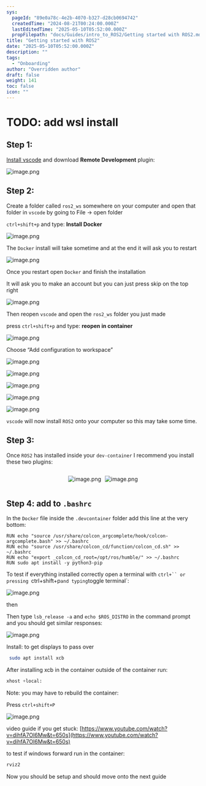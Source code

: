 ```yaml
---
sys:
  pageId: "89e0a78c-4e2b-4070-b327-d28cb0694742"
  createdTime: "2024-08-21T00:24:00.000Z"
  lastEditedTime: "2025-05-10T05:52:00.000Z"
  propFilepath: "docs/Guides/intro_to_ROS2/Getting started with ROS2.md"
title: "Getting started with ROS2"
date: "2025-05-10T05:52:00.000Z"
description: ""
tags:
  - "Onboarding"
author: "Overridden author"
draft: false
weight: 141
toc: false
icon: ""
---
```


# TODO: add wsl install

## Step 1:

[Install vscode](https://code.visualstudio.com/download) and download **Remote Development** plugin:

![image.png](https://prod-files-secure.s3.us-west-2.amazonaws.com/d518164a-d88e-44d1-a4ee-3adb3bd8bce0/efb52993-1881-4a40-b95e-6f020334f022/image.png?X-Amz-Algorithm=AWS4-HMAC-SHA256&X-Amz-Content-Sha256=UNSIGNED-PAYLOAD&X-Amz-Credential=ASIAZI2LB466UU6DR7TD%2F20250721%2Fus-west-2%2Fs3%2Faws4_request&X-Amz-Date=20250721T191013Z&X-Amz-Expires=3600&X-Amz-Security-Token=IQoJb3JpZ2luX2VjEMP%2F%2F%2F%2F%2F%2F%2F%2F%2F%2FwEaCXVzLXdlc3QtMiJGMEQCIA%2BjjFco%2Fhsg9jb1UXTK9%2BwmaG7G%2BO2apxDsrhadviTZAiAswKI0Wg5a2HxXOvP4HbqcjdQMShsBxUlGcJ%2BBsIuhQiqIBAjc%2F%2F%2F%2F%2F%2F%2F%2F%2F%2F8BEAAaDDYzNzQyMzE4MzgwNSIMgATZ0stwZiwqdD0kKtwDPVAlgK5ZWLQejZo6i32hdEB3H7EHooJ9DfWKoJyS0xME5keawJ2wWTQwKqWKUoRcxFZTvlqNSNiezvcw%2FjY0C9OdYixOqHcOr6hRMhmdNOMryMc95lQiI9yd4DnIYuw385Cs1DKkcr3lFSsXWNRgmScHelJiwEfBQNyueWshQ2gBehocHsqpcKscgkaO1WKQFWLUjQDAQJWaEferKpXwXo5eDFrjFJOmlCYVXEtFx783Ilc2QiGv0WYwS2kmyMnZFZ2slFxdXFTsE7hde5B2LhREVEama1RwhXtL2oQFTfoBnmBI0IQyrpt%2F%2BnbyHF5e1lzkSQ%2F4LNzS3DGJKsGN%2BouLsCOX2%2Fof3zPxescmYmYaIZ92fzhVzAIiW2DWK14v%2FsUHHZapu%2B7GIfFcBbNY9Y3aQkVm%2FXY980OfmoxKvm7iriLPb6W%2BhJvyzirdhYRCT%2Bzui7ju%2BWB4F1%2BRqhiAndl%2FwLGcZY4tEgIul%2Bto9yzOCR0VbGbDkL9cPdAdQQE%2F9BMBuVdkWlJIFzcfUU7vv7rxtmio7M5GCP0LM3oVcWkBIVt0g4YDb2F19j3idhBVl%2BMW6yUiCkY4VDHmgCLXSZdWzO2ev4WWYxwcbcPxyu3Prm7zl3Rjk%2BZmaOkw8I76wwY6pgEOiYmKZg5CYYRSBpdNCHW66MOvbmSn0bY9D93w9g%2BbgYqemQTiKrgyeIbz23r7ZTrqkj8PLbBEBJDDNT6N0z%2Fdw%2FJcVE84ZbUA%2BUD8KfeC9bA%2FZdG7TnCNecLUFtEn6LGhQyG4y%2Ft1xuFnwEjThUu8FGCHnlvDvj2zHKeKPRMg8g%2FctYhPP4cPSyIgZV8UPn%2FHOSA7hwIyzpovUr46yKfySIQIeyc6&X-Amz-Signature=31d53d6f8b7dd9689c0dd8ac9523470f84a58e6ee587c093361f59cdf9bb5eef&X-Amz-SignedHeaders=host&x-amz-checksum-mode=ENABLED&x-id=GetObject)

## Step 2:

Create a folder called `ros2_ws` somewhere on your computer and open that folder in `vscode` by going to File → open folder 

`ctrl+shift+p` and type: **Install Docker**

![image.png](https://prod-files-secure.s3.us-west-2.amazonaws.com/d518164a-d88e-44d1-a4ee-3adb3bd8bce0/2269dc0e-1cd5-47ff-bceb-c04ad9b2eab0/image.png?X-Amz-Algorithm=AWS4-HMAC-SHA256&X-Amz-Content-Sha256=UNSIGNED-PAYLOAD&X-Amz-Credential=ASIAZI2LB466UU6DR7TD%2F20250721%2Fus-west-2%2Fs3%2Faws4_request&X-Amz-Date=20250721T191012Z&X-Amz-Expires=3600&X-Amz-Security-Token=IQoJb3JpZ2luX2VjEMP%2F%2F%2F%2F%2F%2F%2F%2F%2F%2FwEaCXVzLXdlc3QtMiJGMEQCIA%2BjjFco%2Fhsg9jb1UXTK9%2BwmaG7G%2BO2apxDsrhadviTZAiAswKI0Wg5a2HxXOvP4HbqcjdQMShsBxUlGcJ%2BBsIuhQiqIBAjc%2F%2F%2F%2F%2F%2F%2F%2F%2F%2F8BEAAaDDYzNzQyMzE4MzgwNSIMgATZ0stwZiwqdD0kKtwDPVAlgK5ZWLQejZo6i32hdEB3H7EHooJ9DfWKoJyS0xME5keawJ2wWTQwKqWKUoRcxFZTvlqNSNiezvcw%2FjY0C9OdYixOqHcOr6hRMhmdNOMryMc95lQiI9yd4DnIYuw385Cs1DKkcr3lFSsXWNRgmScHelJiwEfBQNyueWshQ2gBehocHsqpcKscgkaO1WKQFWLUjQDAQJWaEferKpXwXo5eDFrjFJOmlCYVXEtFx783Ilc2QiGv0WYwS2kmyMnZFZ2slFxdXFTsE7hde5B2LhREVEama1RwhXtL2oQFTfoBnmBI0IQyrpt%2F%2BnbyHF5e1lzkSQ%2F4LNzS3DGJKsGN%2BouLsCOX2%2Fof3zPxescmYmYaIZ92fzhVzAIiW2DWK14v%2FsUHHZapu%2B7GIfFcBbNY9Y3aQkVm%2FXY980OfmoxKvm7iriLPb6W%2BhJvyzirdhYRCT%2Bzui7ju%2BWB4F1%2BRqhiAndl%2FwLGcZY4tEgIul%2Bto9yzOCR0VbGbDkL9cPdAdQQE%2F9BMBuVdkWlJIFzcfUU7vv7rxtmio7M5GCP0LM3oVcWkBIVt0g4YDb2F19j3idhBVl%2BMW6yUiCkY4VDHmgCLXSZdWzO2ev4WWYxwcbcPxyu3Prm7zl3Rjk%2BZmaOkw8I76wwY6pgEOiYmKZg5CYYRSBpdNCHW66MOvbmSn0bY9D93w9g%2BbgYqemQTiKrgyeIbz23r7ZTrqkj8PLbBEBJDDNT6N0z%2Fdw%2FJcVE84ZbUA%2BUD8KfeC9bA%2FZdG7TnCNecLUFtEn6LGhQyG4y%2Ft1xuFnwEjThUu8FGCHnlvDvj2zHKeKPRMg8g%2FctYhPP4cPSyIgZV8UPn%2FHOSA7hwIyzpovUr46yKfySIQIeyc6&X-Amz-Signature=e37f94b4db7bb6ba3e6406d2aac56fe6cb9df0f9d02bf8f10c23b205882743ce&X-Amz-SignedHeaders=host&x-amz-checksum-mode=ENABLED&x-id=GetObject)

The `Docker` install will take sometime and at the end it will ask you to restart

![image.png](https://prod-files-secure.s3.us-west-2.amazonaws.com/d518164a-d88e-44d1-a4ee-3adb3bd8bce0/ed233f78-be33-4b1f-b89c-9c346c0e961e/image.png?X-Amz-Algorithm=AWS4-HMAC-SHA256&X-Amz-Content-Sha256=UNSIGNED-PAYLOAD&X-Amz-Credential=ASIAZI2LB466UU6DR7TD%2F20250721%2Fus-west-2%2Fs3%2Faws4_request&X-Amz-Date=20250721T191012Z&X-Amz-Expires=3600&X-Amz-Security-Token=IQoJb3JpZ2luX2VjEMP%2F%2F%2F%2F%2F%2F%2F%2F%2F%2FwEaCXVzLXdlc3QtMiJGMEQCIA%2BjjFco%2Fhsg9jb1UXTK9%2BwmaG7G%2BO2apxDsrhadviTZAiAswKI0Wg5a2HxXOvP4HbqcjdQMShsBxUlGcJ%2BBsIuhQiqIBAjc%2F%2F%2F%2F%2F%2F%2F%2F%2F%2F8BEAAaDDYzNzQyMzE4MzgwNSIMgATZ0stwZiwqdD0kKtwDPVAlgK5ZWLQejZo6i32hdEB3H7EHooJ9DfWKoJyS0xME5keawJ2wWTQwKqWKUoRcxFZTvlqNSNiezvcw%2FjY0C9OdYixOqHcOr6hRMhmdNOMryMc95lQiI9yd4DnIYuw385Cs1DKkcr3lFSsXWNRgmScHelJiwEfBQNyueWshQ2gBehocHsqpcKscgkaO1WKQFWLUjQDAQJWaEferKpXwXo5eDFrjFJOmlCYVXEtFx783Ilc2QiGv0WYwS2kmyMnZFZ2slFxdXFTsE7hde5B2LhREVEama1RwhXtL2oQFTfoBnmBI0IQyrpt%2F%2BnbyHF5e1lzkSQ%2F4LNzS3DGJKsGN%2BouLsCOX2%2Fof3zPxescmYmYaIZ92fzhVzAIiW2DWK14v%2FsUHHZapu%2B7GIfFcBbNY9Y3aQkVm%2FXY980OfmoxKvm7iriLPb6W%2BhJvyzirdhYRCT%2Bzui7ju%2BWB4F1%2BRqhiAndl%2FwLGcZY4tEgIul%2Bto9yzOCR0VbGbDkL9cPdAdQQE%2F9BMBuVdkWlJIFzcfUU7vv7rxtmio7M5GCP0LM3oVcWkBIVt0g4YDb2F19j3idhBVl%2BMW6yUiCkY4VDHmgCLXSZdWzO2ev4WWYxwcbcPxyu3Prm7zl3Rjk%2BZmaOkw8I76wwY6pgEOiYmKZg5CYYRSBpdNCHW66MOvbmSn0bY9D93w9g%2BbgYqemQTiKrgyeIbz23r7ZTrqkj8PLbBEBJDDNT6N0z%2Fdw%2FJcVE84ZbUA%2BUD8KfeC9bA%2FZdG7TnCNecLUFtEn6LGhQyG4y%2Ft1xuFnwEjThUu8FGCHnlvDvj2zHKeKPRMg8g%2FctYhPP4cPSyIgZV8UPn%2FHOSA7hwIyzpovUr46yKfySIQIeyc6&X-Amz-Signature=e47a0366f2789e8b6e7748c5c67df1e9a137f3a0ba83717cb242609d49a58fdc&X-Amz-SignedHeaders=host&x-amz-checksum-mode=ENABLED&x-id=GetObject)

Once you restart open `Docker` and finish the installation

It will ask you to make an account but you can just press skip on the top right

![image.png](https://prod-files-secure.s3.us-west-2.amazonaws.com/d518164a-d88e-44d1-a4ee-3adb3bd8bce0/21010ad9-1659-4fd9-9f59-9932a09b2a3d/image.png?X-Amz-Algorithm=AWS4-HMAC-SHA256&X-Amz-Content-Sha256=UNSIGNED-PAYLOAD&X-Amz-Credential=ASIAZI2LB466UU6DR7TD%2F20250721%2Fus-west-2%2Fs3%2Faws4_request&X-Amz-Date=20250721T191012Z&X-Amz-Expires=3600&X-Amz-Security-Token=IQoJb3JpZ2luX2VjEMP%2F%2F%2F%2F%2F%2F%2F%2F%2F%2FwEaCXVzLXdlc3QtMiJGMEQCIA%2BjjFco%2Fhsg9jb1UXTK9%2BwmaG7G%2BO2apxDsrhadviTZAiAswKI0Wg5a2HxXOvP4HbqcjdQMShsBxUlGcJ%2BBsIuhQiqIBAjc%2F%2F%2F%2F%2F%2F%2F%2F%2F%2F8BEAAaDDYzNzQyMzE4MzgwNSIMgATZ0stwZiwqdD0kKtwDPVAlgK5ZWLQejZo6i32hdEB3H7EHooJ9DfWKoJyS0xME5keawJ2wWTQwKqWKUoRcxFZTvlqNSNiezvcw%2FjY0C9OdYixOqHcOr6hRMhmdNOMryMc95lQiI9yd4DnIYuw385Cs1DKkcr3lFSsXWNRgmScHelJiwEfBQNyueWshQ2gBehocHsqpcKscgkaO1WKQFWLUjQDAQJWaEferKpXwXo5eDFrjFJOmlCYVXEtFx783Ilc2QiGv0WYwS2kmyMnZFZ2slFxdXFTsE7hde5B2LhREVEama1RwhXtL2oQFTfoBnmBI0IQyrpt%2F%2BnbyHF5e1lzkSQ%2F4LNzS3DGJKsGN%2BouLsCOX2%2Fof3zPxescmYmYaIZ92fzhVzAIiW2DWK14v%2FsUHHZapu%2B7GIfFcBbNY9Y3aQkVm%2FXY980OfmoxKvm7iriLPb6W%2BhJvyzirdhYRCT%2Bzui7ju%2BWB4F1%2BRqhiAndl%2FwLGcZY4tEgIul%2Bto9yzOCR0VbGbDkL9cPdAdQQE%2F9BMBuVdkWlJIFzcfUU7vv7rxtmio7M5GCP0LM3oVcWkBIVt0g4YDb2F19j3idhBVl%2BMW6yUiCkY4VDHmgCLXSZdWzO2ev4WWYxwcbcPxyu3Prm7zl3Rjk%2BZmaOkw8I76wwY6pgEOiYmKZg5CYYRSBpdNCHW66MOvbmSn0bY9D93w9g%2BbgYqemQTiKrgyeIbz23r7ZTrqkj8PLbBEBJDDNT6N0z%2Fdw%2FJcVE84ZbUA%2BUD8KfeC9bA%2FZdG7TnCNecLUFtEn6LGhQyG4y%2Ft1xuFnwEjThUu8FGCHnlvDvj2zHKeKPRMg8g%2FctYhPP4cPSyIgZV8UPn%2FHOSA7hwIyzpovUr46yKfySIQIeyc6&X-Amz-Signature=f9b284854df75a5774cb34ecce5bcd8f72353727d65fd62501d024cdb5737d93&X-Amz-SignedHeaders=host&x-amz-checksum-mode=ENABLED&x-id=GetObject)

Then reopen `vscode` and open the `ros2_ws` folder you just made

press `ctrl+shift+p` and type: **reopen in container**

![image.png](https://prod-files-secure.s3.us-west-2.amazonaws.com/d518164a-d88e-44d1-a4ee-3adb3bd8bce0/4e93b8c2-41ad-488c-8095-c74205196118/image.png?X-Amz-Algorithm=AWS4-HMAC-SHA256&X-Amz-Content-Sha256=UNSIGNED-PAYLOAD&X-Amz-Credential=ASIAZI2LB466UU6DR7TD%2F20250721%2Fus-west-2%2Fs3%2Faws4_request&X-Amz-Date=20250721T191012Z&X-Amz-Expires=3600&X-Amz-Security-Token=IQoJb3JpZ2luX2VjEMP%2F%2F%2F%2F%2F%2F%2F%2F%2F%2FwEaCXVzLXdlc3QtMiJGMEQCIA%2BjjFco%2Fhsg9jb1UXTK9%2BwmaG7G%2BO2apxDsrhadviTZAiAswKI0Wg5a2HxXOvP4HbqcjdQMShsBxUlGcJ%2BBsIuhQiqIBAjc%2F%2F%2F%2F%2F%2F%2F%2F%2F%2F8BEAAaDDYzNzQyMzE4MzgwNSIMgATZ0stwZiwqdD0kKtwDPVAlgK5ZWLQejZo6i32hdEB3H7EHooJ9DfWKoJyS0xME5keawJ2wWTQwKqWKUoRcxFZTvlqNSNiezvcw%2FjY0C9OdYixOqHcOr6hRMhmdNOMryMc95lQiI9yd4DnIYuw385Cs1DKkcr3lFSsXWNRgmScHelJiwEfBQNyueWshQ2gBehocHsqpcKscgkaO1WKQFWLUjQDAQJWaEferKpXwXo5eDFrjFJOmlCYVXEtFx783Ilc2QiGv0WYwS2kmyMnZFZ2slFxdXFTsE7hde5B2LhREVEama1RwhXtL2oQFTfoBnmBI0IQyrpt%2F%2BnbyHF5e1lzkSQ%2F4LNzS3DGJKsGN%2BouLsCOX2%2Fof3zPxescmYmYaIZ92fzhVzAIiW2DWK14v%2FsUHHZapu%2B7GIfFcBbNY9Y3aQkVm%2FXY980OfmoxKvm7iriLPb6W%2BhJvyzirdhYRCT%2Bzui7ju%2BWB4F1%2BRqhiAndl%2FwLGcZY4tEgIul%2Bto9yzOCR0VbGbDkL9cPdAdQQE%2F9BMBuVdkWlJIFzcfUU7vv7rxtmio7M5GCP0LM3oVcWkBIVt0g4YDb2F19j3idhBVl%2BMW6yUiCkY4VDHmgCLXSZdWzO2ev4WWYxwcbcPxyu3Prm7zl3Rjk%2BZmaOkw8I76wwY6pgEOiYmKZg5CYYRSBpdNCHW66MOvbmSn0bY9D93w9g%2BbgYqemQTiKrgyeIbz23r7ZTrqkj8PLbBEBJDDNT6N0z%2Fdw%2FJcVE84ZbUA%2BUD8KfeC9bA%2FZdG7TnCNecLUFtEn6LGhQyG4y%2Ft1xuFnwEjThUu8FGCHnlvDvj2zHKeKPRMg8g%2FctYhPP4cPSyIgZV8UPn%2FHOSA7hwIyzpovUr46yKfySIQIeyc6&X-Amz-Signature=406d01172f02ba74ad96360a604429a001641c49b2916ba52735396544c2be7d&X-Amz-SignedHeaders=host&x-amz-checksum-mode=ENABLED&x-id=GetObject)

Choose “Add configuration to workspace”

![image.png](https://prod-files-secure.s3.us-west-2.amazonaws.com/d518164a-d88e-44d1-a4ee-3adb3bd8bce0/9560b282-5060-4989-ba37-97e7b2c22476/image.png?X-Amz-Algorithm=AWS4-HMAC-SHA256&X-Amz-Content-Sha256=UNSIGNED-PAYLOAD&X-Amz-Credential=ASIAZI2LB466UU6DR7TD%2F20250721%2Fus-west-2%2Fs3%2Faws4_request&X-Amz-Date=20250721T191012Z&X-Amz-Expires=3600&X-Amz-Security-Token=IQoJb3JpZ2luX2VjEMP%2F%2F%2F%2F%2F%2F%2F%2F%2F%2FwEaCXVzLXdlc3QtMiJGMEQCIA%2BjjFco%2Fhsg9jb1UXTK9%2BwmaG7G%2BO2apxDsrhadviTZAiAswKI0Wg5a2HxXOvP4HbqcjdQMShsBxUlGcJ%2BBsIuhQiqIBAjc%2F%2F%2F%2F%2F%2F%2F%2F%2F%2F8BEAAaDDYzNzQyMzE4MzgwNSIMgATZ0stwZiwqdD0kKtwDPVAlgK5ZWLQejZo6i32hdEB3H7EHooJ9DfWKoJyS0xME5keawJ2wWTQwKqWKUoRcxFZTvlqNSNiezvcw%2FjY0C9OdYixOqHcOr6hRMhmdNOMryMc95lQiI9yd4DnIYuw385Cs1DKkcr3lFSsXWNRgmScHelJiwEfBQNyueWshQ2gBehocHsqpcKscgkaO1WKQFWLUjQDAQJWaEferKpXwXo5eDFrjFJOmlCYVXEtFx783Ilc2QiGv0WYwS2kmyMnZFZ2slFxdXFTsE7hde5B2LhREVEama1RwhXtL2oQFTfoBnmBI0IQyrpt%2F%2BnbyHF5e1lzkSQ%2F4LNzS3DGJKsGN%2BouLsCOX2%2Fof3zPxescmYmYaIZ92fzhVzAIiW2DWK14v%2FsUHHZapu%2B7GIfFcBbNY9Y3aQkVm%2FXY980OfmoxKvm7iriLPb6W%2BhJvyzirdhYRCT%2Bzui7ju%2BWB4F1%2BRqhiAndl%2FwLGcZY4tEgIul%2Bto9yzOCR0VbGbDkL9cPdAdQQE%2F9BMBuVdkWlJIFzcfUU7vv7rxtmio7M5GCP0LM3oVcWkBIVt0g4YDb2F19j3idhBVl%2BMW6yUiCkY4VDHmgCLXSZdWzO2ev4WWYxwcbcPxyu3Prm7zl3Rjk%2BZmaOkw8I76wwY6pgEOiYmKZg5CYYRSBpdNCHW66MOvbmSn0bY9D93w9g%2BbgYqemQTiKrgyeIbz23r7ZTrqkj8PLbBEBJDDNT6N0z%2Fdw%2FJcVE84ZbUA%2BUD8KfeC9bA%2FZdG7TnCNecLUFtEn6LGhQyG4y%2Ft1xuFnwEjThUu8FGCHnlvDvj2zHKeKPRMg8g%2FctYhPP4cPSyIgZV8UPn%2FHOSA7hwIyzpovUr46yKfySIQIeyc6&X-Amz-Signature=8b37e92d01e82c4d236380d31e89dd05fe5eb25d874fade6473368af3958fdc9&X-Amz-SignedHeaders=host&x-amz-checksum-mode=ENABLED&x-id=GetObject)

![image.png](https://prod-files-secure.s3.us-west-2.amazonaws.com/d518164a-d88e-44d1-a4ee-3adb3bd8bce0/2ee63f81-886b-48e8-a553-dc6e5eac99e4/image.png?X-Amz-Algorithm=AWS4-HMAC-SHA256&X-Amz-Content-Sha256=UNSIGNED-PAYLOAD&X-Amz-Credential=ASIAZI2LB466UU6DR7TD%2F20250721%2Fus-west-2%2Fs3%2Faws4_request&X-Amz-Date=20250721T191013Z&X-Amz-Expires=3600&X-Amz-Security-Token=IQoJb3JpZ2luX2VjEMP%2F%2F%2F%2F%2F%2F%2F%2F%2F%2FwEaCXVzLXdlc3QtMiJGMEQCIA%2BjjFco%2Fhsg9jb1UXTK9%2BwmaG7G%2BO2apxDsrhadviTZAiAswKI0Wg5a2HxXOvP4HbqcjdQMShsBxUlGcJ%2BBsIuhQiqIBAjc%2F%2F%2F%2F%2F%2F%2F%2F%2F%2F8BEAAaDDYzNzQyMzE4MzgwNSIMgATZ0stwZiwqdD0kKtwDPVAlgK5ZWLQejZo6i32hdEB3H7EHooJ9DfWKoJyS0xME5keawJ2wWTQwKqWKUoRcxFZTvlqNSNiezvcw%2FjY0C9OdYixOqHcOr6hRMhmdNOMryMc95lQiI9yd4DnIYuw385Cs1DKkcr3lFSsXWNRgmScHelJiwEfBQNyueWshQ2gBehocHsqpcKscgkaO1WKQFWLUjQDAQJWaEferKpXwXo5eDFrjFJOmlCYVXEtFx783Ilc2QiGv0WYwS2kmyMnZFZ2slFxdXFTsE7hde5B2LhREVEama1RwhXtL2oQFTfoBnmBI0IQyrpt%2F%2BnbyHF5e1lzkSQ%2F4LNzS3DGJKsGN%2BouLsCOX2%2Fof3zPxescmYmYaIZ92fzhVzAIiW2DWK14v%2FsUHHZapu%2B7GIfFcBbNY9Y3aQkVm%2FXY980OfmoxKvm7iriLPb6W%2BhJvyzirdhYRCT%2Bzui7ju%2BWB4F1%2BRqhiAndl%2FwLGcZY4tEgIul%2Bto9yzOCR0VbGbDkL9cPdAdQQE%2F9BMBuVdkWlJIFzcfUU7vv7rxtmio7M5GCP0LM3oVcWkBIVt0g4YDb2F19j3idhBVl%2BMW6yUiCkY4VDHmgCLXSZdWzO2ev4WWYxwcbcPxyu3Prm7zl3Rjk%2BZmaOkw8I76wwY6pgEOiYmKZg5CYYRSBpdNCHW66MOvbmSn0bY9D93w9g%2BbgYqemQTiKrgyeIbz23r7ZTrqkj8PLbBEBJDDNT6N0z%2Fdw%2FJcVE84ZbUA%2BUD8KfeC9bA%2FZdG7TnCNecLUFtEn6LGhQyG4y%2Ft1xuFnwEjThUu8FGCHnlvDvj2zHKeKPRMg8g%2FctYhPP4cPSyIgZV8UPn%2FHOSA7hwIyzpovUr46yKfySIQIeyc6&X-Amz-Signature=22e56a919c582d4c0d834080c6ec9a0523216b412eeaf592a5eb5551a70d821f&X-Amz-SignedHeaders=host&x-amz-checksum-mode=ENABLED&x-id=GetObject)

![image.png](https://prod-files-secure.s3.us-west-2.amazonaws.com/d518164a-d88e-44d1-a4ee-3adb3bd8bce0/ae1580b2-b048-407e-aed9-b584224a7a04/image.png?X-Amz-Algorithm=AWS4-HMAC-SHA256&X-Amz-Content-Sha256=UNSIGNED-PAYLOAD&X-Amz-Credential=ASIAZI2LB466UU6DR7TD%2F20250721%2Fus-west-2%2Fs3%2Faws4_request&X-Amz-Date=20250721T191012Z&X-Amz-Expires=3600&X-Amz-Security-Token=IQoJb3JpZ2luX2VjEMP%2F%2F%2F%2F%2F%2F%2F%2F%2F%2FwEaCXVzLXdlc3QtMiJGMEQCIA%2BjjFco%2Fhsg9jb1UXTK9%2BwmaG7G%2BO2apxDsrhadviTZAiAswKI0Wg5a2HxXOvP4HbqcjdQMShsBxUlGcJ%2BBsIuhQiqIBAjc%2F%2F%2F%2F%2F%2F%2F%2F%2F%2F8BEAAaDDYzNzQyMzE4MzgwNSIMgATZ0stwZiwqdD0kKtwDPVAlgK5ZWLQejZo6i32hdEB3H7EHooJ9DfWKoJyS0xME5keawJ2wWTQwKqWKUoRcxFZTvlqNSNiezvcw%2FjY0C9OdYixOqHcOr6hRMhmdNOMryMc95lQiI9yd4DnIYuw385Cs1DKkcr3lFSsXWNRgmScHelJiwEfBQNyueWshQ2gBehocHsqpcKscgkaO1WKQFWLUjQDAQJWaEferKpXwXo5eDFrjFJOmlCYVXEtFx783Ilc2QiGv0WYwS2kmyMnZFZ2slFxdXFTsE7hde5B2LhREVEama1RwhXtL2oQFTfoBnmBI0IQyrpt%2F%2BnbyHF5e1lzkSQ%2F4LNzS3DGJKsGN%2BouLsCOX2%2Fof3zPxescmYmYaIZ92fzhVzAIiW2DWK14v%2FsUHHZapu%2B7GIfFcBbNY9Y3aQkVm%2FXY980OfmoxKvm7iriLPb6W%2BhJvyzirdhYRCT%2Bzui7ju%2BWB4F1%2BRqhiAndl%2FwLGcZY4tEgIul%2Bto9yzOCR0VbGbDkL9cPdAdQQE%2F9BMBuVdkWlJIFzcfUU7vv7rxtmio7M5GCP0LM3oVcWkBIVt0g4YDb2F19j3idhBVl%2BMW6yUiCkY4VDHmgCLXSZdWzO2ev4WWYxwcbcPxyu3Prm7zl3Rjk%2BZmaOkw8I76wwY6pgEOiYmKZg5CYYRSBpdNCHW66MOvbmSn0bY9D93w9g%2BbgYqemQTiKrgyeIbz23r7ZTrqkj8PLbBEBJDDNT6N0z%2Fdw%2FJcVE84ZbUA%2BUD8KfeC9bA%2FZdG7TnCNecLUFtEn6LGhQyG4y%2Ft1xuFnwEjThUu8FGCHnlvDvj2zHKeKPRMg8g%2FctYhPP4cPSyIgZV8UPn%2FHOSA7hwIyzpovUr46yKfySIQIeyc6&X-Amz-Signature=a380bd80a86ce44729e5ed6625c8c5b8be0919cc43ffe12094891b71f7d3f0d2&X-Amz-SignedHeaders=host&x-amz-checksum-mode=ENABLED&x-id=GetObject)

![image.png](https://prod-files-secure.s3.us-west-2.amazonaws.com/d518164a-d88e-44d1-a4ee-3adb3bd8bce0/53255b28-f75e-430f-b9e3-c0ac8577e42b/image.png?X-Amz-Algorithm=AWS4-HMAC-SHA256&X-Amz-Content-Sha256=UNSIGNED-PAYLOAD&X-Amz-Credential=ASIAZI2LB466UU6DR7TD%2F20250721%2Fus-west-2%2Fs3%2Faws4_request&X-Amz-Date=20250721T191012Z&X-Amz-Expires=3600&X-Amz-Security-Token=IQoJb3JpZ2luX2VjEMP%2F%2F%2F%2F%2F%2F%2F%2F%2F%2FwEaCXVzLXdlc3QtMiJGMEQCIA%2BjjFco%2Fhsg9jb1UXTK9%2BwmaG7G%2BO2apxDsrhadviTZAiAswKI0Wg5a2HxXOvP4HbqcjdQMShsBxUlGcJ%2BBsIuhQiqIBAjc%2F%2F%2F%2F%2F%2F%2F%2F%2F%2F8BEAAaDDYzNzQyMzE4MzgwNSIMgATZ0stwZiwqdD0kKtwDPVAlgK5ZWLQejZo6i32hdEB3H7EHooJ9DfWKoJyS0xME5keawJ2wWTQwKqWKUoRcxFZTvlqNSNiezvcw%2FjY0C9OdYixOqHcOr6hRMhmdNOMryMc95lQiI9yd4DnIYuw385Cs1DKkcr3lFSsXWNRgmScHelJiwEfBQNyueWshQ2gBehocHsqpcKscgkaO1WKQFWLUjQDAQJWaEferKpXwXo5eDFrjFJOmlCYVXEtFx783Ilc2QiGv0WYwS2kmyMnZFZ2slFxdXFTsE7hde5B2LhREVEama1RwhXtL2oQFTfoBnmBI0IQyrpt%2F%2BnbyHF5e1lzkSQ%2F4LNzS3DGJKsGN%2BouLsCOX2%2Fof3zPxescmYmYaIZ92fzhVzAIiW2DWK14v%2FsUHHZapu%2B7GIfFcBbNY9Y3aQkVm%2FXY980OfmoxKvm7iriLPb6W%2BhJvyzirdhYRCT%2Bzui7ju%2BWB4F1%2BRqhiAndl%2FwLGcZY4tEgIul%2Bto9yzOCR0VbGbDkL9cPdAdQQE%2F9BMBuVdkWlJIFzcfUU7vv7rxtmio7M5GCP0LM3oVcWkBIVt0g4YDb2F19j3idhBVl%2BMW6yUiCkY4VDHmgCLXSZdWzO2ev4WWYxwcbcPxyu3Prm7zl3Rjk%2BZmaOkw8I76wwY6pgEOiYmKZg5CYYRSBpdNCHW66MOvbmSn0bY9D93w9g%2BbgYqemQTiKrgyeIbz23r7ZTrqkj8PLbBEBJDDNT6N0z%2Fdw%2FJcVE84ZbUA%2BUD8KfeC9bA%2FZdG7TnCNecLUFtEn6LGhQyG4y%2Ft1xuFnwEjThUu8FGCHnlvDvj2zHKeKPRMg8g%2FctYhPP4cPSyIgZV8UPn%2FHOSA7hwIyzpovUr46yKfySIQIeyc6&X-Amz-Signature=e857a3426eee20d65e2bc838a8096e5af37d1a149fef126ae77a9a6309cc45ff&X-Amz-SignedHeaders=host&x-amz-checksum-mode=ENABLED&x-id=GetObject)

![image.png](https://prod-files-secure.s3.us-west-2.amazonaws.com/d518164a-d88e-44d1-a4ee-3adb3bd8bce0/7c562767-5af9-4ffb-97d1-327bcdf4ee00/image.png?X-Amz-Algorithm=AWS4-HMAC-SHA256&X-Amz-Content-Sha256=UNSIGNED-PAYLOAD&X-Amz-Credential=ASIAZI2LB466UU6DR7TD%2F20250721%2Fus-west-2%2Fs3%2Faws4_request&X-Amz-Date=20250721T191012Z&X-Amz-Expires=3600&X-Amz-Security-Token=IQoJb3JpZ2luX2VjEMP%2F%2F%2F%2F%2F%2F%2F%2F%2F%2FwEaCXVzLXdlc3QtMiJGMEQCIA%2BjjFco%2Fhsg9jb1UXTK9%2BwmaG7G%2BO2apxDsrhadviTZAiAswKI0Wg5a2HxXOvP4HbqcjdQMShsBxUlGcJ%2BBsIuhQiqIBAjc%2F%2F%2F%2F%2F%2F%2F%2F%2F%2F8BEAAaDDYzNzQyMzE4MzgwNSIMgATZ0stwZiwqdD0kKtwDPVAlgK5ZWLQejZo6i32hdEB3H7EHooJ9DfWKoJyS0xME5keawJ2wWTQwKqWKUoRcxFZTvlqNSNiezvcw%2FjY0C9OdYixOqHcOr6hRMhmdNOMryMc95lQiI9yd4DnIYuw385Cs1DKkcr3lFSsXWNRgmScHelJiwEfBQNyueWshQ2gBehocHsqpcKscgkaO1WKQFWLUjQDAQJWaEferKpXwXo5eDFrjFJOmlCYVXEtFx783Ilc2QiGv0WYwS2kmyMnZFZ2slFxdXFTsE7hde5B2LhREVEama1RwhXtL2oQFTfoBnmBI0IQyrpt%2F%2BnbyHF5e1lzkSQ%2F4LNzS3DGJKsGN%2BouLsCOX2%2Fof3zPxescmYmYaIZ92fzhVzAIiW2DWK14v%2FsUHHZapu%2B7GIfFcBbNY9Y3aQkVm%2FXY980OfmoxKvm7iriLPb6W%2BhJvyzirdhYRCT%2Bzui7ju%2BWB4F1%2BRqhiAndl%2FwLGcZY4tEgIul%2Bto9yzOCR0VbGbDkL9cPdAdQQE%2F9BMBuVdkWlJIFzcfUU7vv7rxtmio7M5GCP0LM3oVcWkBIVt0g4YDb2F19j3idhBVl%2BMW6yUiCkY4VDHmgCLXSZdWzO2ev4WWYxwcbcPxyu3Prm7zl3Rjk%2BZmaOkw8I76wwY6pgEOiYmKZg5CYYRSBpdNCHW66MOvbmSn0bY9D93w9g%2BbgYqemQTiKrgyeIbz23r7ZTrqkj8PLbBEBJDDNT6N0z%2Fdw%2FJcVE84ZbUA%2BUD8KfeC9bA%2FZdG7TnCNecLUFtEn6LGhQyG4y%2Ft1xuFnwEjThUu8FGCHnlvDvj2zHKeKPRMg8g%2FctYhPP4cPSyIgZV8UPn%2FHOSA7hwIyzpovUr46yKfySIQIeyc6&X-Amz-Signature=9229f965e2d4e6841802a441fe8538dac8f2f6f05826853626b7bb1f0bb7e60e&X-Amz-SignedHeaders=host&x-amz-checksum-mode=ENABLED&x-id=GetObject)

`vscode` will now install `ROS2` onto your computer so this may take some time.

## Step 3:

Once `ROS2` has installed inside your `dev-container` I recommend you install these two plugins:

<div style="display: flex;flex-direction: row; column-gap:10px; max-width: 630px;justify-content: center;">
<div>

![image.png](https://prod-files-secure.s3.us-west-2.amazonaws.com/d518164a-d88e-44d1-a4ee-3adb3bd8bce0/3fc3d550-5a54-4ba1-ba6b-faa01cdb7369/image.png?X-Amz-Algorithm=AWS4-HMAC-SHA256&X-Amz-Content-Sha256=UNSIGNED-PAYLOAD&X-Amz-Credential=ASIAZI2LB466Q4ETZLCC%2F20250721%2Fus-west-2%2Fs3%2Faws4_request&X-Amz-Date=20250721T191019Z&X-Amz-Expires=3600&X-Amz-Security-Token=IQoJb3JpZ2luX2VjEMP%2F%2F%2F%2F%2F%2F%2F%2F%2F%2FwEaCXVzLXdlc3QtMiJHMEUCIQDv8OR6psNCfFuxf5CIgr6zBWtcr7lrBESzzuSn%2BrBBtAIgA2amFdMyYb%2B5WatPB%2BwCGcx9XY07Am1TvftYgR32pvEqiAQI3P%2F%2F%2F%2F%2F%2F%2F%2F%2F%2FARAAGgw2Mzc0MjMxODM4MDUiDAnb%2B4QFse2Ffek3CircA53b3leXjC24PK9f8XCB41NOHMupZYsPQN2JZGBwTTHv8W15t%2B5XWmz9F9zH9HcXm0Q9dH1AXzTm2kPc%2FmCr3AzbiMrsUoXwOSlOndO%2B1ZxGTVtXKE2u83c8S0Wk8ul0xy5Cv9cLLf5z3GcR7pWXvCmblSRgmtvPdH%2FtiY6HODNnHnRGkh4Fer9soAZTxdvQt5%2FzJZo2q6krKe6OcWEfs9YRgrZmzH0bX1y5IxasgxlN3ca3oQbc2rfTbOFU3Bksb6Txr1Sbqdj92jYMuY8duMUiNAIXN9NLCbjpEv59ZAkm5MK43s2is%2FIpriTKAPyZcNZBI6CAwL4FgQH1fxr4kSzDpmISRU88sj9ckh%2FjnffpAIoaaNqrYCOJScGreMQ22fyHvkFstEYet4%2BQGeM6NwEt0zE%2Bgb4vCacP%2FPOkCLQUz%2FkNplhnBUNnoW%2B%2BEKam1sDlpf44i32DP3%2BT0FQT7LUFuvliIvppzlMsyx2nbI8j2xZVcj0x2MAahncKYNYnoKIgdS%2BKFPPLTX0mFCrhTqyyM1psPsVtCI89SoxkvS79QSbjuxdC4U3DQyDXzn4iGq%2BSn6tFi%2BoK5EhOKMjqf73ktVrB9wBx2vuOv3hsudBFqbEZ8MvFN8KI8NHxMO%2BO%2BsMGOqUBi7f3fnReaMGeXzfpkQQwkUzPOKwhxi3JSDkkwQA665DAc1bmVjHRThuaEoS%2Fo0kGOIMNOLuq3qNexoB6nk8lwx7YJTD0u3KBmMuPhRulseLjijSO%2FxqhAlXyjSDxNOdn2KQotNtFK3laIBwKAirgFptgs8yTMjDewazi4rxg3Kg%2BT1H5mr%2FKK3x020yGz3I4vjCAStmbW0bWIsCPfSeZ0k6t8Hz4&X-Amz-Signature=922607f81623d1e1056c15d38f1f1f5679dbb3d9e2a6bb46de60a026ee0e8b2c&X-Amz-SignedHeaders=host&x-amz-checksum-mode=ENABLED&x-id=GetObject)

</div>
<div>

![image.png](https://prod-files-secure.s3.us-west-2.amazonaws.com/d518164a-d88e-44d1-a4ee-3adb3bd8bce0/d994cc66-13c2-4093-a5a3-f84cf4601a82/image.png?X-Amz-Algorithm=AWS4-HMAC-SHA256&X-Amz-Content-Sha256=UNSIGNED-PAYLOAD&X-Amz-Credential=ASIAZI2LB466QZF3CYTS%2F20250721%2Fus-west-2%2Fs3%2Faws4_request&X-Amz-Date=20250721T191020Z&X-Amz-Expires=3600&X-Amz-Security-Token=IQoJb3JpZ2luX2VjEMP%2F%2F%2F%2F%2F%2F%2F%2F%2F%2FwEaCXVzLXdlc3QtMiJHMEUCIQC1bjjM4MQYu5laLHHgJw%2Ft3gHkfW8%2Bfm0IAm1SUXBJHwIgf3f6Dz0zLkTk7MHPhWbw3ZacXl3HxGdg325aWOufkgwqiAQI3P%2F%2F%2F%2F%2F%2F%2F%2F%2F%2FARAAGgw2Mzc0MjMxODM4MDUiDNsK59co8bf3I3S6DCrcA6CqsV%2B2erH7a2r6GbUxccypBg5o3vvKqsj2amPbuPw2FMifLaB32PbrEGdLzv9DG4cHoJPmbDRzKedOb3mIu4QDzas6o0p4kvhmHgz7pYdWK84woSubBYpSqsQ8zgQiUKXZb%2BKNXYMWjc6tNz2WzBt%2BxBs3g5St4e%2BEnEEACQjvqXwAJ9gWPNFN4cJ9R7KKlIVdtwc9SSsypWeGZmGgIjVzrIyRzJ3IW0BNuJuLMZXt57DRlkqqMpRSNR2Z1qho20bM2zZuoZgT0pdmQbzs6LIztWGepUR9YcQaEj5X7OrRmqfMp47w1XBErzdgtB26fdip1412h8hNAW4LYlYXJxkvvzgJhTzCy5d5mYFeJZ%2F1iDvwnhCVlu78cnpXnXxh0vAwtxUfAhnwD2SXYblLQDgbjjqe4n21l%2BTvQys0rGf7dyQ9ybWC7Sv%2BBJpmK9%2FlJi3IBGfN%2BigmifniUIBHnaxUlVAQaCUFwlG8iLzWiWAWGk94mr9O0alwwNkiR8h%2B6HSwCHoRjEG44hf4OInRMzhc%2FTeBeGt9xaEK5LSmsNWpENAQ%2Fln1I7V4aE1nTUdZyw3TnlsCLz86fB%2BE5y3sYAqKzodxsm9Zn6VWNbUNrmEZs4m4pxE%2Fm0e1ZEdsMLmP%2BsMGOqUBfIJ8K92Heqck7bVyb54uFyPn2jxA8CyqfFMkv%2F%2Bu4MI6B8jqth2oyZEX%2FQWhCj2ZAj7ixdDPaieltFkatqqtRHYnQleRJds1Nj4xAOX838CDqEVg1wJ1OnUm9X7eC6Hg5Elj0qaULvaB%2FBr24N6usTdWTCb3l9iH1zqyZag0WrbZyegYu%2F4OLSvWtM6L0CKOLeavml6v7TjHsjSubjiE32T1lumL&X-Amz-Signature=8affc59fd955cc4909e615c9ed54b1d86a9b49205e4bb9e27923ee55562c2002&X-Amz-SignedHeaders=host&x-amz-checksum-mode=ENABLED&x-id=GetObject)

</div>
</div>

## Step 4: add to `.bashrc`

In the `Docker` file inside the `.devcontainer` folder add this line at the very bottom: 

```docker
RUN echo "source /usr/share/colcon_argcomplete/hook/colcon-argcomplete.bash" >> ~/.bashrc
RUN echo "source /usr/share/colcon_cd/function/colcon_cd.sh" >> ~/.bashrc
RUN echo "export _colcon_cd_root=/opt/ros/humble/" >> ~/.bashrc
RUN sudo apt install -y python3-pip 
```

To test if everything installed correctly open a terminal with `ctrl+`` or pressing `ctrl+shift+p` and typing `toggle terminal`:

![image.png](https://prod-files-secure.s3.us-west-2.amazonaws.com/d518164a-d88e-44d1-a4ee-3adb3bd8bce0/6a4943d8-b04e-4c02-9a58-775f3384d1a5/image.png?X-Amz-Algorithm=AWS4-HMAC-SHA256&X-Amz-Content-Sha256=UNSIGNED-PAYLOAD&X-Amz-Credential=ASIAZI2LB466UU6DR7TD%2F20250721%2Fus-west-2%2Fs3%2Faws4_request&X-Amz-Date=20250721T191014Z&X-Amz-Expires=3600&X-Amz-Security-Token=IQoJb3JpZ2luX2VjEMP%2F%2F%2F%2F%2F%2F%2F%2F%2F%2FwEaCXVzLXdlc3QtMiJGMEQCIA%2BjjFco%2Fhsg9jb1UXTK9%2BwmaG7G%2BO2apxDsrhadviTZAiAswKI0Wg5a2HxXOvP4HbqcjdQMShsBxUlGcJ%2BBsIuhQiqIBAjc%2F%2F%2F%2F%2F%2F%2F%2F%2F%2F8BEAAaDDYzNzQyMzE4MzgwNSIMgATZ0stwZiwqdD0kKtwDPVAlgK5ZWLQejZo6i32hdEB3H7EHooJ9DfWKoJyS0xME5keawJ2wWTQwKqWKUoRcxFZTvlqNSNiezvcw%2FjY0C9OdYixOqHcOr6hRMhmdNOMryMc95lQiI9yd4DnIYuw385Cs1DKkcr3lFSsXWNRgmScHelJiwEfBQNyueWshQ2gBehocHsqpcKscgkaO1WKQFWLUjQDAQJWaEferKpXwXo5eDFrjFJOmlCYVXEtFx783Ilc2QiGv0WYwS2kmyMnZFZ2slFxdXFTsE7hde5B2LhREVEama1RwhXtL2oQFTfoBnmBI0IQyrpt%2F%2BnbyHF5e1lzkSQ%2F4LNzS3DGJKsGN%2BouLsCOX2%2Fof3zPxescmYmYaIZ92fzhVzAIiW2DWK14v%2FsUHHZapu%2B7GIfFcBbNY9Y3aQkVm%2FXY980OfmoxKvm7iriLPb6W%2BhJvyzirdhYRCT%2Bzui7ju%2BWB4F1%2BRqhiAndl%2FwLGcZY4tEgIul%2Bto9yzOCR0VbGbDkL9cPdAdQQE%2F9BMBuVdkWlJIFzcfUU7vv7rxtmio7M5GCP0LM3oVcWkBIVt0g4YDb2F19j3idhBVl%2BMW6yUiCkY4VDHmgCLXSZdWzO2ev4WWYxwcbcPxyu3Prm7zl3Rjk%2BZmaOkw8I76wwY6pgEOiYmKZg5CYYRSBpdNCHW66MOvbmSn0bY9D93w9g%2BbgYqemQTiKrgyeIbz23r7ZTrqkj8PLbBEBJDDNT6N0z%2Fdw%2FJcVE84ZbUA%2BUD8KfeC9bA%2FZdG7TnCNecLUFtEn6LGhQyG4y%2Ft1xuFnwEjThUu8FGCHnlvDvj2zHKeKPRMg8g%2FctYhPP4cPSyIgZV8UPn%2FHOSA7hwIyzpovUr46yKfySIQIeyc6&X-Amz-Signature=eb29641d13741cfbbca88171b86dc192f5f2f3a20246159bf4267be64eef18ee&X-Amz-SignedHeaders=host&x-amz-checksum-mode=ENABLED&x-id=GetObject)

then 

Then type `lsb_release -a` and `echo $ROS_DISTRO` in the command prompt and you should get similar responses:

![image.png](https://prod-files-secure.s3.us-west-2.amazonaws.com/d518164a-d88e-44d1-a4ee-3adb3bd8bce0/3e635dec-a805-4e85-8b9e-d000e5b71a4e/image.png?X-Amz-Algorithm=AWS4-HMAC-SHA256&X-Amz-Content-Sha256=UNSIGNED-PAYLOAD&X-Amz-Credential=ASIAZI2LB466UU6DR7TD%2F20250721%2Fus-west-2%2Fs3%2Faws4_request&X-Amz-Date=20250721T191014Z&X-Amz-Expires=3600&X-Amz-Security-Token=IQoJb3JpZ2luX2VjEMP%2F%2F%2F%2F%2F%2F%2F%2F%2F%2FwEaCXVzLXdlc3QtMiJGMEQCIA%2BjjFco%2Fhsg9jb1UXTK9%2BwmaG7G%2BO2apxDsrhadviTZAiAswKI0Wg5a2HxXOvP4HbqcjdQMShsBxUlGcJ%2BBsIuhQiqIBAjc%2F%2F%2F%2F%2F%2F%2F%2F%2F%2F8BEAAaDDYzNzQyMzE4MzgwNSIMgATZ0stwZiwqdD0kKtwDPVAlgK5ZWLQejZo6i32hdEB3H7EHooJ9DfWKoJyS0xME5keawJ2wWTQwKqWKUoRcxFZTvlqNSNiezvcw%2FjY0C9OdYixOqHcOr6hRMhmdNOMryMc95lQiI9yd4DnIYuw385Cs1DKkcr3lFSsXWNRgmScHelJiwEfBQNyueWshQ2gBehocHsqpcKscgkaO1WKQFWLUjQDAQJWaEferKpXwXo5eDFrjFJOmlCYVXEtFx783Ilc2QiGv0WYwS2kmyMnZFZ2slFxdXFTsE7hde5B2LhREVEama1RwhXtL2oQFTfoBnmBI0IQyrpt%2F%2BnbyHF5e1lzkSQ%2F4LNzS3DGJKsGN%2BouLsCOX2%2Fof3zPxescmYmYaIZ92fzhVzAIiW2DWK14v%2FsUHHZapu%2B7GIfFcBbNY9Y3aQkVm%2FXY980OfmoxKvm7iriLPb6W%2BhJvyzirdhYRCT%2Bzui7ju%2BWB4F1%2BRqhiAndl%2FwLGcZY4tEgIul%2Bto9yzOCR0VbGbDkL9cPdAdQQE%2F9BMBuVdkWlJIFzcfUU7vv7rxtmio7M5GCP0LM3oVcWkBIVt0g4YDb2F19j3idhBVl%2BMW6yUiCkY4VDHmgCLXSZdWzO2ev4WWYxwcbcPxyu3Prm7zl3Rjk%2BZmaOkw8I76wwY6pgEOiYmKZg5CYYRSBpdNCHW66MOvbmSn0bY9D93w9g%2BbgYqemQTiKrgyeIbz23r7ZTrqkj8PLbBEBJDDNT6N0z%2Fdw%2FJcVE84ZbUA%2BUD8KfeC9bA%2FZdG7TnCNecLUFtEn6LGhQyG4y%2Ft1xuFnwEjThUu8FGCHnlvDvj2zHKeKPRMg8g%2FctYhPP4cPSyIgZV8UPn%2FHOSA7hwIyzpovUr46yKfySIQIeyc6&X-Amz-Signature=256f066321466b27cce119e842e72794fe0c626c09efe0e5f70a915bbb67c97f&X-Amz-SignedHeaders=host&x-amz-checksum-mode=ENABLED&x-id=GetObject)

Install:  to get displays to pass over

```bash
 sudo apt install xcb
```

After installing xcb in the container outside of the container run:

```python
xhost +local:
```

Note: you may have to rebuild the container:

Press `ctrl+shift+P`

![image.png](https://prod-files-secure.s3.us-west-2.amazonaws.com/d518164a-d88e-44d1-a4ee-3adb3bd8bce0/6c2be660-2618-4c38-9c26-53554f7a0b7b/image.png?X-Amz-Algorithm=AWS4-HMAC-SHA256&X-Amz-Content-Sha256=UNSIGNED-PAYLOAD&X-Amz-Credential=ASIAZI2LB466UU6DR7TD%2F20250721%2Fus-west-2%2Fs3%2Faws4_request&X-Amz-Date=20250721T191014Z&X-Amz-Expires=3600&X-Amz-Security-Token=IQoJb3JpZ2luX2VjEMP%2F%2F%2F%2F%2F%2F%2F%2F%2F%2FwEaCXVzLXdlc3QtMiJGMEQCIA%2BjjFco%2Fhsg9jb1UXTK9%2BwmaG7G%2BO2apxDsrhadviTZAiAswKI0Wg5a2HxXOvP4HbqcjdQMShsBxUlGcJ%2BBsIuhQiqIBAjc%2F%2F%2F%2F%2F%2F%2F%2F%2F%2F8BEAAaDDYzNzQyMzE4MzgwNSIMgATZ0stwZiwqdD0kKtwDPVAlgK5ZWLQejZo6i32hdEB3H7EHooJ9DfWKoJyS0xME5keawJ2wWTQwKqWKUoRcxFZTvlqNSNiezvcw%2FjY0C9OdYixOqHcOr6hRMhmdNOMryMc95lQiI9yd4DnIYuw385Cs1DKkcr3lFSsXWNRgmScHelJiwEfBQNyueWshQ2gBehocHsqpcKscgkaO1WKQFWLUjQDAQJWaEferKpXwXo5eDFrjFJOmlCYVXEtFx783Ilc2QiGv0WYwS2kmyMnZFZ2slFxdXFTsE7hde5B2LhREVEama1RwhXtL2oQFTfoBnmBI0IQyrpt%2F%2BnbyHF5e1lzkSQ%2F4LNzS3DGJKsGN%2BouLsCOX2%2Fof3zPxescmYmYaIZ92fzhVzAIiW2DWK14v%2FsUHHZapu%2B7GIfFcBbNY9Y3aQkVm%2FXY980OfmoxKvm7iriLPb6W%2BhJvyzirdhYRCT%2Bzui7ju%2BWB4F1%2BRqhiAndl%2FwLGcZY4tEgIul%2Bto9yzOCR0VbGbDkL9cPdAdQQE%2F9BMBuVdkWlJIFzcfUU7vv7rxtmio7M5GCP0LM3oVcWkBIVt0g4YDb2F19j3idhBVl%2BMW6yUiCkY4VDHmgCLXSZdWzO2ev4WWYxwcbcPxyu3Prm7zl3Rjk%2BZmaOkw8I76wwY6pgEOiYmKZg5CYYRSBpdNCHW66MOvbmSn0bY9D93w9g%2BbgYqemQTiKrgyeIbz23r7ZTrqkj8PLbBEBJDDNT6N0z%2Fdw%2FJcVE84ZbUA%2BUD8KfeC9bA%2FZdG7TnCNecLUFtEn6LGhQyG4y%2Ft1xuFnwEjThUu8FGCHnlvDvj2zHKeKPRMg8g%2FctYhPP4cPSyIgZV8UPn%2FHOSA7hwIyzpovUr46yKfySIQIeyc6&X-Amz-Signature=fd36a394f048995d6535063e0f71896b23acb66d0db6059f37e201ee94f339b9&X-Amz-SignedHeaders=host&x-amz-checksum-mode=ENABLED&x-id=GetObject)

video guide if you get stuck: [https://www.youtube.com/watch?v=dihfA7Ol6Mw&t=650s](https://www.youtube.com/watch?v=dihfA7Ol6Mw&t=650s)

to test if windows forward run in the container:

```bash
rviz2
```

Now you should be setup and should move onto the next guide 
